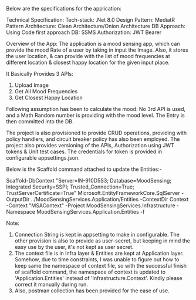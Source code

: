 Below are the specifications for the application:

Technical Specification:
Tech-stack: .Net 8.0
Design Pattern: MediatR Pattern
Architecture: Clean Architecture/Onion Architecture
DB Approach: Using Code first approach
DB: SSMS
Authorization: JWT Bearer

Overview of the App:
The application is a mood sensing app, which can provide the mood Rate of a user by taking in input the Image.
Also, it stores the user location, & can provide with the list of mood frequencies at different location & closest happy location for the given input place.

It Basically Provides 3 APIs:
1. Upload Image
2. Get All Mood Frequencies
3. Get Closest Happy Location

Following assumption has been to calculate the mood:
No 3rd API is used, and a Math Random number is providing with the mood level.
The Entry is then committed into the DB.

The project is also provisioned to provide CRUD operations, providing with policy handlers, and circuit breaker policy has also been employed.
The project also provides versioning of the APIs, Authorization using JWT tokens & Unit test cases.
The credentials for token is provided in configurable appsettings.json.

Below is the Scaffold command attached to update the Entities:-

Scaffold-DbContext "Server=IN-910D5S3; Database=MoodSensing; Integrated Security=SSPI; Trusted_Connection=True; TrustServerCertificate=True" Microsoft.EntityFrameworkCore.SqlServer -OutputDir ../MoodSensingServices.Application/Entities -ContextDir Context -Context "MSAContext" -Project MoodSensingServices.Infrastructure -Namespace MoodSensingServices.Application.Entities -f


Note:
1. Connection String is kept in appsetting to make in configurable. The other provision is also to provide as user-secret, but keeping in mind the easy use by the user, it's not kept as user secret.
2. The context file is in Infra layer & Entities are kept at Application layer. Somehow, due to time constraints, I was unable to figure out how to keep same the namespace of context file, so with the successful finish of scaffold command, the namespace of context is updated to 'Application.Entities' instead of 'Infrastructure.Context'. Kindly please correct it manually during run.
3. Also, postman collection has been provided for the ease of use.

